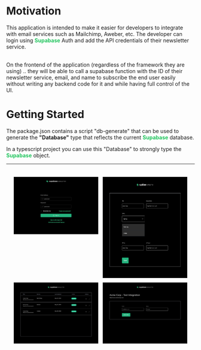 # Motivation

This application is intended to make it easier for developers to integrate with email services such as Mailchimp, Aweber, etc.
The developer can login using <strong  style="color: #22c55e">Supabase</strong> Auth and add the API credentials of their newsletter service. 

<br>On the frontend of the application (regardless of the framework they are using) .. they will be able to call a supabase function with the ID of their newsletter service, email, and name to subscribe the end user easily without writing any backend code for it and while having full control of the UI.


# Getting Started
The package.json contains a script "db-generate" that can be used to generate the **"Database"** type that reflects the current 
<strong  style="color: #22c55e">Supabase</strong> database. 

In a typescript project you can use this "Database" to strongly type the <strong style="color: #22c55e">Supabase</strong> object.

---
<div style="padding: 20px; display:grid; grid-template-columns: 1fr 1fr; gap: 12px">
<img alt="login" src="public/login.png" width=400 />
<img alt="config image" src="public/config.png" height=270 />
<img alt="config list" src="public/config_list.png" width=400 />
<img alt="test integration" src="public/test_int.png" width=400 />
</div>
